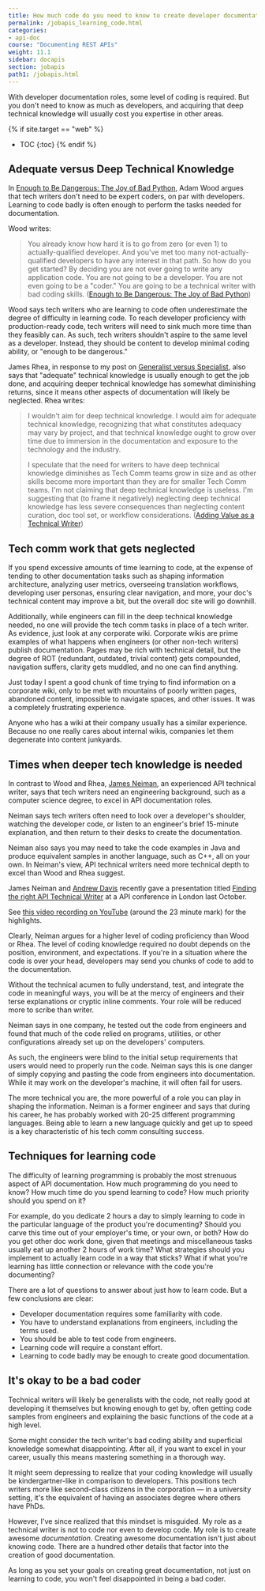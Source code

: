 ```yaml
---
title: How much code do you need to know to create developer documentation?
permalink: /jobapis_learning_code.html
categories:
- api-doc
course: "Documenting REST APIs"
weight: 11.1
sidebar: docapis
section: jobapis
path1: /jobapis.html
---
```


With developer documentation roles, some level of coding is required. But you don't need to know as much as developers, and acquiring that deep technical knowledge will usually cost you expertise in other areas.

{% if site.target == "web" %}
* TOC
{:toc}
{% endif %}

## Adequate versus Deep Technical Knowledge

In [Enough to Be Dangerous: The Joy of Bad Python](http://hackwrite.com/posts/enough-to-be-dangerous/), Adam Wood argues that tech writers don't need to be expert coders, on par with developers. Learning to code badly is often enough to perform the tasks needed for documentation.

Wood writes:

> You already know how hard it is to go from zero (or even 1) to actually-qualified developer. And you've met too many not-actually-qualified developers to have any interest in that path.
> So how do you get started?
> By deciding you are not ever going to write any application code. You are not going to be a developer. You are not even going to be a "coder."
> You are going to be a technical writer with bad coding skills. ([Enough to Be Dangerous: The Joy of Bad Python](http://hackwrite.com/posts/enough-to-be-dangerous/))

Wood says tech writers who are learning to code often underestimate the degree of difficulty in learning code. To reach developer proficiency with production-ready code, tech writers will need to sink much more time than they feasibly can. As such, tech writers shouldn't aspire to the same level as a developer. Instead, they should be content to develop minimal coding ability, or "enough to be dangerous."

James Rhea, in response to my post on [Generalist versus Specialist](http://idratherbewriting.com/2016/12/20/changing-roles-of-technical-writers/), also says that "adequate" technical knowledge is usually enough to get the job done, and acquiring deeper technical knowledge has somewhat diminishing returns, since it means other aspects of documentation will likely be neglected. Rhea writes:

> I wouldn't aim for deep technical knowledge. I would aim for adequate technical knowledge, recognizing that what constitutes adequacy may vary by project, and that technical knowledge ought to grow over time due to immersion in the documentation and exposure to the technology and the industry.
>
> I speculate that the need for writers to have deep technical knowledge diminishes as Tech Comm teams grow in size and as other skills become more important than they are for smaller Tech Comm teams. I'm not claiming that deep technical knowledge is useless. I'm suggesting that (to frame it negatively) neglecting deep technical knowledge has less severe consequences than neglecting content curation, doc tool set, or workflow considerations. ([Adding Value as a Technical Writer](https://withintheordinary.wordpress.com/2016/12/21/adding-value-as-a-technical-writer/))

## Tech comm work that gets neglected

If you spend excessive amounts of time learning to code, at the expense of tending to other documentation tasks such as shaping information architecture, analyzing user metrics, overseeing translation workflows, developing user personas, ensuring clear navigation, and more, your doc's technical content may improve a bit, but the overall doc site will go downhill.

Additionally, while engineers can fill in the deep technical knowledge needed, no one will provide the tech comm tasks in place of a tech writer. As evidence, just look at any corporate wiki. Corporate wikis are prime examples of what happens when engineers (or other non-tech writers) publish documentation. Pages may be rich with technical detail, but the degree of ROT (redundant, outdated, trivial content) gets compounded, navigation suffers, clarity gets muddled, and no one can find anything.

Just today I spent a good chunk of time trying to find information on a corporate wiki, only to be met with mountains of poorly written pages, abandoned content, impossible to navigate spaces, and other issues. It was a completely frustrating experience.

Anyone who has a wiki at their company usually has a similar experience. Because no one really cares about internal wikis, companies let them degenerate into content junkyards.

## Times when deeper tech knowledge is needed

In contrast to Wood and Rhea, [James Neiman](http://drjamesneiman.com/), an experienced API technical writer, says that tech writers need an engineering background, such as a computer science degree, to excel in API documentation roles.

Neiman says tech writers often need to look over a developer's shoulder, watching the developer code, or listen to an engineer's brief 15-minute explanation, and then return to their desks to create the documentation.

Neiman also says you may need to take the code examples in Java and produce equivalent samples in another language, such as C++, all on your own. In Neiman's view, API technical writers need more technical depth to excel than Wood and Rhea suggest.

James Neiman and [Andrew Davis](http://www.synergistech.com/) recently gave a presentation titled [Finding the right API Technical Writer](https://www.youtube.com/embed/lmNHBg20ql0) at a API conference in London last October.  

See [this video recording on YouTube](https://www.youtube.com/embed/lmNHBg20ql0?start=22m33s&end=24m17s) (around the 23 minute mark) for the highlights.

Clearly, Neiman argues for a higher level of coding proficiency than Wood or Rhea. The level of coding knowledge required no doubt depends on the position, environment, and expectations. If you're in a situation where the code is over your head, developers may send you chunks of code to add to the documentation.

Without the technical acumen to fully understand, test, and integrate the code in meaningful ways, you will be at the mercy of engineers and their terse explanations or cryptic inline comments. Your role will be reduced more to scribe than writer.

Neiman says in one company, he tested out the code from engineers and found that much of the code relied on programs, utilities, or other configurations already set up on the developers' computers.

As such, the engineers were blind to the initial setup requirements that users would need to properly run the code. Neiman says this is one danger of simply copying and pasting the code from engineers into documentation. While it may work on the developer's machine, it will often fail for users.

The more technical you are, the more powerful of a role you can play in shaping the information. Neiman is a former engineer and says that during his career, he has probably worked with 20-25 different programming languages. Being able to learn a new language quickly and get up to speed is a key characteristic of his tech comm consulting success.

## Techniques for learning code

The difficulty of learning programming is probably the most strenuous aspect of API documentation. How much programming do you need to know? How much time do you spend learning to code? How much priority should you spend on it?

For example, do you dedicate 2 hours a day to simply learning to code in the particular language of the product you're documenting? Should you carve this time out of your employer's time, or your own, or both? How do you get other doc work done, given that meetings and miscellaneous tasks usually eat up another 2 hours of work time? What strategies should you implement to actually learn code in a way that sticks? What if what you're learning has little connection or relevance with the code you're documenting?

There are a lot of questions to answer about just how to learn code. But a few conclusions are clear:

*  Developer documentation requires some familiarity with code.
*  You have to understand explanations from engineers, including the terms used.
*  You should be able to test code from engineers.
*  Learning code will require a constant effort.
*  Learning to code badly may be enough to create good documentation.

## It's okay to be a bad coder

Technical writers will likely be generalists with the code, not really good at developing it themselves but knowing enough to get by, often getting code samples from engineers and explaining the basic functions of the code at a high level.

Some might consider the tech writer's bad coding ability and superficial knowledge somewhat disappointing. After all, if you want to excel in your career, usually this means mastering something in a thorough way.

It might seem depressing to realize that your coding knowledge will usually be kindergartner-like in comparison to developers. This positions tech writers more like second-class citizens in the corporation &mdash; in a university setting, it's the equivalent of having an associates degree where others have PhDs.

However, I've since realized that this mindset is misguided. My role as a technical writer is not to code nor even to develop code. My role is to create awesome *documentation*. Creating awesome documentation isn't just about knowing code. There are a hundred other details that factor into the creation of good documentation.

As long as you set your goals on creating great documentation, not just on learning to code, you won't feel disappointed in being a bad coder.
